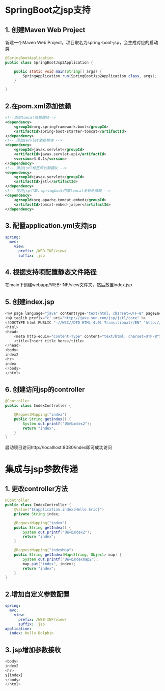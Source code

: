 # SpringBoot之jsp支持
## 1. 创建Maven Web Project
新建一个Maven Web Project，项目取名为spring-boot-jsp，会生成对应的启动类
```java
@SpringBootApplication
public class SpringBootJsp2Application {

    public static void main(String[] args) {
        SpringApplication.run(SpringBootJsp2Application.class, args);
    }

}
```
## 2.在pom.xml添加依赖 
```xml
<!--添加tomcat依赖模块-->
<dependency>
    <groupId>org.springframework.boot</groupId>
    <artifactId>spring-boot-starter-tomcat</artifactId>
</dependency>
<!-- 添加servlet依赖模块 -->
<dependency>
    <groupId>javax.servlet</groupId>
    <artifactId>javax.servlet-api</artifactId>
    <version>3.0.1</version>
</dependency>
<!-- 添加jstl标签库依赖模块 -->
<dependency>
    <groupId>javax.servlet</groupId>
    <artifactId>jstl</artifactId>
</dependency>
<!-- 使用jsp引擎，springboot内置tomcat没有此依赖 -->
<dependency>
    <groupId>org.apache.tomcat.embed</groupId>
    <artifactId>tomcat-embed-jasper</artifactId>
</dependency>
```
## 3. 配置application.yml支持jsp
```yaml
spring:
  mvc:
    view:
      prefix: /WEB-INF/view/
      suffix: .jsp
```
## 4. 根据支持项配置静态文件路径
在main下创建webapp/WEB-INF/view文件夹，然后放置index.jsp
## 5. 创建index.jsp
```js
<%@ page language="java" contentType="text/html; charset=UTF-8" pageEncoding="UTF-8" %>
<%@ taglib prefix="c" uri="http://java.sun.com/jsp/jstl/core" %>
<!DOCTYPE html PUBLIC "-//W3C//DTD HTML 4.01 Transitional//EN" "http://www.w3.org/TR/html4/loose.dtd">
<html>
<head>
    <meta http-equiv="Content-Type" content="text/html; charset=UTF-8">
    <title>Insert title here</title>
</head>
<body>
index2
<hr>
index
</body>
</html>
```
## 6. 创建访问jsp的controller
```java
@Controller
public class IndexController {

    @RequestMapping("index")
    public String getIndex() {
        System.out.printf("访问index2");
        return "index";
    }
}
```
启动项目访问http://localhost:8080/index即可成功访问
# 集成与jsp参数传递
## 1. 更改controller方法
```java
@Controller
public class IndexController {
    @Value("${application.index:Hello Eric}")
    private String index;

    @RequestMapping("index")
    public String getIndex() {
        System.out.printf("访问index2");
        return "index";
    }

    @RequestMapping("indexMap")
    public String getIndex(Map<String, Object> map) {
        System.out.printf("访问indexmap2");
        map.put("index", index);
        return "index";
    }
}
```
## 2.增加自定义参数配置
```yaml
spring:
  mvc:
    view:
      prefix: /WEB-INF/view/
      suffix: .jsp
application:
  index: Hello Dolphin
```
## 3. jsp增加参数接收
```js
<body>
index2
<hr>
${index}
</body>
</html>
```